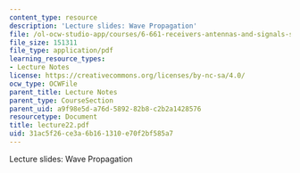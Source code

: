 ```yaml
---
content_type: resource
description: 'Lecture slides: Wave Propagation'
file: /ol-ocw-studio-app/courses/6-661-receivers-antennas-and-signals-spring-2003/31ac5f26ce3a6b161310e70f2bf585a7_lecture22.pdf
file_size: 151311
file_type: application/pdf
learning_resource_types:
- Lecture Notes
license: https://creativecommons.org/licenses/by-nc-sa/4.0/
ocw_type: OCWFile
parent_title: Lecture Notes
parent_type: CourseSection
parent_uid: a9f98e5d-a76d-5892-82b8-c2b2a1428576
resourcetype: Document
title: lecture22.pdf
uid: 31ac5f26-ce3a-6b16-1310-e70f2bf585a7
---
```

Lecture slides: Wave Propagation